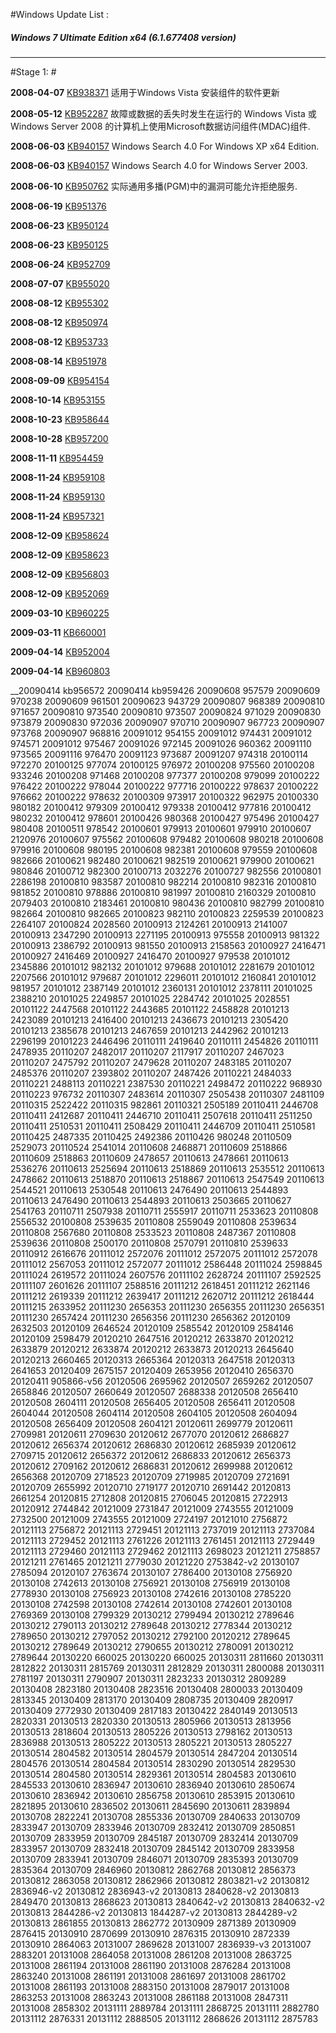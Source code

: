 ﻿#Windows Update List :

##### Windows 7 Ultimate Edition x64 (6.1.677408 version) 
---------------------------------------------------

#Stage 1: #


__2008-04-07__ [KB938371](https://www.microsoft.com/zh-cn/download/details.aspx?id=12868) 适用于Windows Vista 安装组件的软件更新

__2008-05-12__ [KB952287](http://www.microsoft.com/zh-cn/download/details.aspx?id=19869&6B49FDFB-8E5B-4B07-BC31-15695C5A2143=1&e6b34bbe-475b-1abd-2c51-b5034bcdd6d2=True) 故障或数据的丢失时发生在运行的 Windows Vista 或 Windows Server 2008 的计算机上使用Microsoft数据访问组件(MDAC)组件.

__2008-06-03__ [KB940157](http://www.microsoft.com/en-us/download/details.aspx?id=20617) Windows Search 4.0 For Windows XP x64 Edition.

__2008-06-03__ [KB940157](http://www.microsoft.com/en-us/download/details.aspx?id=13863) Windows Search 4.0 for Windows Server 2003.

__2008-06-10__ [KB950762](https://www.microsoft.com/en-us/download/details.aspx?id=14302) 实际通用多播(PGM)中的漏洞可能允许拒绝服务.

__2008-06-19__ [KB951376]()

__2008-06-23__ [KB950124]()

__2008-06-23__ [KB950125]()

__2008-06-24__ [KB952709]()

__2008-07-07__ [KB955020]()

__2008-08-12__ [KB955302]()

__2008-08-12__ [KB950974]()

__2008-08-12__ [KB953733]()

__2008-08-14__ [KB951978]()

__2008-09-09__ [KB954154]()

__2008-10-14__ [KB953155]()

__2008-10-23__ [KB958644]()

__2008-10-28__ [KB957200]()

__2008-11-11__ [KB954459]()

__2008-11-24__ [KB959108]()

__2008-11-24__ [KB959130]()

__2008-11-24__ [KB957321]()

__2008-12-09__ [KB958624]()

__2008-12-09__ [KB958623]()

__2008-12-09__ [KB956803]()

__2008-12-09__ [KB952069]()

__2009-03-10__ [KB960225]()

__2009-03-11__ [KB660001]()

__2009-04-14__ [KB952004]()

__2009-04-14__ [KB960803]()

__20090414 kb956572
20090414 kb959426
20090608 957579
20090609 970238
20090609 961501
20090623 943729
20090807 968389
20090810 971657
20090810 973540
20090810 973507
20090824 971029
20090830 973879
20090830 972036
20090907 970710
20090907 967723
20090907 973768
20090907 968816
20091012 954155
20091012 974431
20091012 974571
20091012 975467
20091026 972145
20091026 960362
20091110 973565
20091116 976470
20091123 973687
20091207 974318
20100114 972270
20100125 977074
20100125 976972
20100208 975560
20100208 933246
20100208 971468
20100208 977377
20100208 979099
20100222 976422
20100222 978044
20100222 977716
20100222 978637
20100222 976662
20100222 978632
20100309 973917
20100322 962975
20100330 980182
20100412 979309
20100412 979338
20100412 977816
20100412 980232
20100412 978601
20100426 980368
20100427 975496
20100427 980408
20100511 978542
20100601 979913
20100601 979910
20100607 2120976
20100607 975562
20100608 979482
20100608 980218
20100608 979916
20100608 980195
20100608 982381
20100608 979559
20100608 982666
20100621 982480
20100621 982519
20100621 979900
20100621 980846
20100712 982300
20100713 2032276
20100727 982556
20100801 2286198
20100810 983587
20100810 982214
20100810 982316
20100810 981852
20100810 978886
20100810 981997
20100810 2160329
20100810 2079403
20100810 2183461
20100810 980436
20100810 982799
20100810 982664
20100810 982665
20100823 982110
20100823 2259539
20100823 2264107
20100824 2028560
20100913 2124261
20100913 2141007
20100913 2347290
20100913 2271195
20100913 975558
20100913 981322
20100913 2386792
20100913 981550
20100913 2158563
20100927 2416471
20100927 2416469
20100927 2416470
20100927 979538
20101012 2345886
20101012 982132
20101012 979688
20101012 2281679
20101012 2207566
20101012 979687
20101012 2296011
20101012 2160841
20101012 981957
20101012 2387149
20101012 2360131
20101012 2378111
20101025 2388210
20101025 2249857
20101025 2284742
20101025 2028551
20101122 2447568
20101122 2443685
20101122 2458828
20101213 2423089
20101213 2416400
20101213 2436673
20101213 2305420
20101213 2385678
20101213 2467659
20101213 2442962
20101213 2296199
20101223 2446496
20110111 2419640
20110111 2454826
20110111 2478935
20110207 2482017
20110207 2117917
20110207 2467023
20110207 2475792
20110207 2479628
20110207 2483185
20110207 2485376
20110207 2393802
20110207 2487426
20110221 2484033
20110221 2488113
20110221 2387530
20110221 2498472
20110222 968930
20110223 976732
20110307 2483614
20110307 2505438
20110307 2481109
20110315 2522422
20110315 982861
20110321 2505189
20110411 2446708
20110411 2412687
20110411 2446710
20110411 2507618
20110411 2511250
20110411 2510531
20110411 2508429
20110411 2446709
20110411 2510581
20110425 2487335
20110425 2492386
20110426 980248
20110509 2529073
20110524 2541014
20110608 2468871
20110609 2518866
20110609 2518863
20110609 2478657
20110613 2478661
20110613 2536276
20110613 2525694
20110613 2518869
20110613 2535512
20110613 2478662
20110613 2518870
20110613 2518867
20110613 2547549
20110613 2544521
20110613 2530548
20110613 2476490
20110613 2544893
20110613 2476490
20110613 2544893
20110613 2503665
20110627 2541763
20110711 2507938
20110711 2555917
20110711 2533623
20110808 2556532
20100808 2539635
20110808 2559049
20110808 2539634
20110808 2567680
20110808 2533523
20110808 2487367
20110808 2539636
20110808 2500170
20110808 2570791
20110810 2539633
20110912 2616676
20111012 2572076
20111012 2572075
20111012 2572078
20111012 2567053
20111012 2572077
20111012 2586448
20111024 2598845
20111024 2619572
20111024 2607576
20111102 2628724
20111107 2592525
20111107 2601626
20111107 2588516
20111212 2618451
20111212 2621146
20111212 2619339
20111212 2639417
20111212 2620712
20111212 2618444
20111215 2633952
20111230 2656353
20111230 2656355
20111230 2656351
20111230 2657424
20111230 2656356
20111230 2656362
20120109 2632503
20120109 2646524
20120109 2585542
20120109 2584146
20120109 2598479
20120210 2647516
20120212 2633870
20120212 2633879
20120212 2633874
20120212 2633873
20120213 2645640
20120213 2660465
20120313 2665364
20120313 2647518
20120313 2641653
20120409 2675157
20120409 2653956
20120410 2656370
20120411 905866-v56
20120506 2695962
20120507 2659262
20120507 2658846
20120507 2660649
20120507 2688338
20120508 2656410
20120508 2604111
20120508 2656405
20120508 2656411
20120508 2604044
20120508 2604114
20120508 2604105
20120508 2604094
20120508 2656409
20120508 2604121
20120611 2699779
20120611 2709981
20120611 2709630
20120612 2677070
20120612 2686827
20120612 2656374
20120612 2686830
20120612 2685939
20120612 2709715
20120612 2656372
20120612 2686833
20120612 2656373
20120612 2709162
20120612 2686831
20120612 2699988
20120612 2656368
20120709 2718523
20120709 2719985
20120709 2721691
20120709 2655992
20120710 2719177
20120710 2691442
20120813 2661254
20120815 2712808
20120815 2706045
20120815 2722913
20120912 2744842
20121009 2731847
20121009 2743555
20121009 2732500
20121009 2743555
20121009 2724197
20121010 2756872
20121113 2756872
20121113 2729451
20121113 2737019
20121113 2737084
20121113 2729452
20121113 2761226
20121113 2761451
20121113 2729449
20121113 2729460
20121113 2729462
20121113 2698023
20121211 2758857
20121211 2761465
20121211 2779030
20121220 2753842-v2
20130107 2785094
20120107 2763674
20130107 2786400
20130108 2756920
20130108 2742613
20130108 2756921
20130108 2756919
20130108 2778930
20130108 2756923
20130108 2742616
20130108 2785220
20130108 2742598
20130108 2742614
20130108 2742601
20130108 2769369
20130108 2799329
20130212 2799494
20130212 2789646
20130212 2790113
20130212 2789648
20130212 2778344
20130212 2789650
20130212 2797052
20130212 2792100
20120212 2789645
20130212 2789649
20130212 2790655
20130212 2780091
20130212 2789644
20130220 660025
20130220 660025
20130311 2811660
20130311 2812822
20130311 2815769
20130311 2812829
20130311 2800088
20130311 2781197
20130311 2790907
20130311 2823233
20130312 2809289
20130408 2823180
20130408 2823516
20130408 2800033
20130409 2813345
20130409 2813170
20130409 2808735
20130409 2820917
20130409 2772930
20130409 2817183
20130422 2840149
20130513 2820331
20130513 2820330
20130513 2805966
20130513 2813956
20130513 2818604
20130513 2805226
20130513 2798162
20130513 2836988
20130513 2805222
20130513 2805221
20130513 2805227
20130514 2804582
20130514 2804579
20130514 2847204
20130514 2804576
20130514 2804584
20130514 2830290
20130514 2829530
20130514 2804580
20130514 2829361
20130514 2804583
20130610 2845533
20130610 2836947
20130610 2836940
20130610 2850674
20130610 2836942
20130610 2856758
20130610 2853915
20130610 2821895
20130610 2836502
20130611 2845690
20130611 2839894
20130708 2822241
20130708 2855336
20130709 2840633
20130709 2833947
20130709 2833946
20130709 2832412
20130709 2850851
20130709 2833959
20130709 2845187
20130709 2832414
20130709 2833957
20130709 2832418
20130709 2845142
20130709 2833958
20130709 2833941
20130709 2846071
20130709 2835393
20130709 2835364
20130709 2846960
20130812 2862768
20130812 2856373
20130812 2863058
20130812 2862966
20130812 2803821-v2
20130812 2836946-v2
20130812 2836943-v2
20130813 2840628-v2
20130813 2849470
20130813 2868623
20130813 2840642-v2
20130813 2840632-v2
20130813 2844286-v2
20130813 1844287-v2
20130813 2844289-v2
20130813 2861855
20130813 2862772
20130909 2871389
20130909 2876415
20130910 2870699
20130910 2876315
20130910 2872339
20130910 2864063
20131007 2869628
20131007 2836939-v3
20131007 2883201
20131008 2864058
20131008 2861208
20131008 2863725
20131008 2861194
20131008 2861190
20131008 2876284
20131008 2863240
20131008 2861191
20131008 2861697
20131008 2861702
20131008 2861193
20131008 2883150
20131008 2879017
20131008 2863253
20131008 2863243
20131008 2861188
20131008 2847311
20131008 2858302
20131111 2889784
20131111 2868725
20131111 2882780
20131112 2876331
20131112 2888505
20131112 2868626
20131112 2875783
